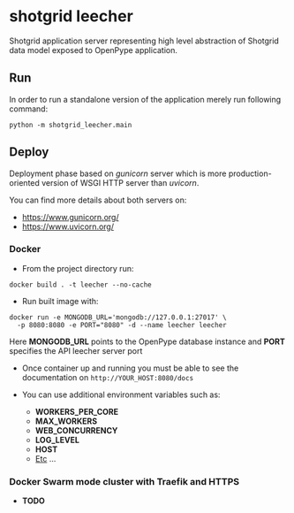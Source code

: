 # shotgrid leecher
Shotgrid application server representing high level abstraction of Shotgrid data model exposed to OpenPype application.

## Run
In order to run a standalone version of the application merely run following command:
```shell
python -m shotgrid_leecher.main
```

## Deploy
Deployment phase based on _gunicorn_ server which is more production-oriented version of WSGI HTTP server than _uvicorn_.

You can find more details about both servers on:

 - https://www.gunicorn.org/
 - https://www.uvicorn.org/

### Docker

 - From the project directory run:
```shell
docker build . -t leecher --no-cache
```
 - Run built image with:
```shell
docker run -e MONGODB_URL='mongodb://127.0.0.1:27017' \
  -p 8080:8080 -e PORT="8080" -d --name leecher leecher
```
Here **MONGODB_URL** points to the OpenPype database instance and **PORT** specifies the API leecher server port

 - Once container up and running you must be able to see the documentation on `http://YOUR_HOST:8080/docs`

 - You can use additional environment variables such as:
   - **WORKERS_PER_CORE**
   - **MAX_WORKERS**
   - **WEB_CONCURRENCY**
   - **LOG_LEVEL**
   - **HOST**
   - [Etc](https://github.com/tiangolo/uvicorn-gunicorn-fastapi-docker) ...


### Docker Swarm mode cluster with Traefik and HTTPS

 - **TODO**
